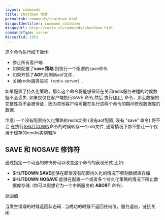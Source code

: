 ```yaml
---
layout: commands
title: shutdown 命令
permalink: commands/shutdown.html
disqusIdentifier: command_shutdown
disqusUrl: http://redis.cn/commands/shutdown.html
commandsType: server
discuzTid: 1052
---
```


这个命令执行如下操作:

- 停止所有客户端.
- 如果配置了**save 策略** 则执行一个阻塞的save命令.
- 如果开启了**AOF**,则刷新aof文件..
- 关闭redis服务进程（redis-server）.

如果配置了持久化策略，那么这个命令将能够保证在关闭redis服务进程的时候数据不会丢失. 如果仅仅在客户端执行SAVE 命令,然后 执行[QUIT](/commands/quit.html) 命令，那么数据的完整性将不会被保证，因为其他客户端可能在执行这两个命令的期间修改数据库的数据.

注意: 一个没有配置持久化策略的redis实例 (没有aof配置, 没有 "save" 命令) 将不会 在执行[SHUTDOWN](/commands/shutdown.html)命令的时候转存一个rdb文件, 通常情况下你不想让一个仅用于缓存的rendis实例宕掉

## SAVE 和 NOSAVE 修饰符 ##

通过指定一个可选的修饰符可以改变这个命令的表现形式 比如:

- **SHUTDOWN SAVE**能够在即使没有配置持久化的情况下强制数据库存储.
- **SHUTDOWN NOSAVE** 能够在配置一个或者多个持久化策略的情况下阻止数据库存储. (你可以假想它为一个中断服务的 **ABORT** 命令).

返回值

当发生错误的时候返回状态码 . 当成功的时候不返回任何值，服务退出，链接关闭.